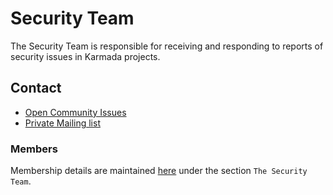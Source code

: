 # Security Team

The Security Team is responsible for receiving and responding to reports of security issues in Karmada projects.

## Contact

- [Open Community Issues](https://github.com/karmada-io/community/issues)
- [Private Mailing list](mailto:cncf-karmada-security@lists.cncf.io)

### Members

Membership details are maintained [here](security-groups.md) under the section `The Security Team`.